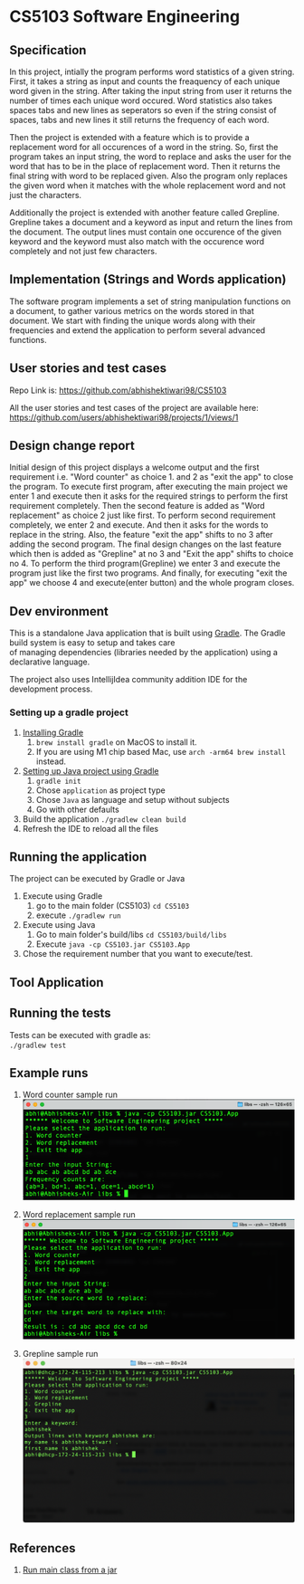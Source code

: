 # CS5103 Software Engineering

## Specification
In this project, intially the program performs word statistics of a given string. First, it takes a string as input and counts the freaquency of each unique word given in the string. After taking the input string from user it returns the number of times each unique word occured. Word statistics also takes spaces tabs and new lines as seperators so even if the string consist of spaces, tabs and new lines it still returns the frequency of each word.

Then the project is extended with a feature which is to provide a replacement word for all occurences of a word in the string. So, first the program takes an input string, the word to replace and asks the user for the word that has to be in the place of replacement word. Then it returns the final string with word to be replaced given. Also the program only replaces the given word when it matches with the whole replacement word and not just the characters.

Additionally the project is extended with another feature called Grepline. Grepline takes a document and a keyword as input and return the lines from the document. The output lines must contain one occurence of the given keyword and the keyword must also match with the occurence word completely and not just few characters.

## Implementation (Strings and Words application)
The software program implements a set of string manipulation functions on a document, to gather various metrics on the words
stored in that document. We start with finding the unique words along with their frequencies and extend the application to 
perform several advanced functions.

## User stories and test cases
Repo Link is: https://github.com/abhishektiwari98/CS5103

All the user stories and test cases of the project are available here:
https://github.com/users/abhishektiwari98/projects/1/views/1

## Design change report
Initial design of this project displays a welcome output and the first requirement i.e. "Word counter" as choice 1. and 2 as "exit the app" to close the program. To execute first program, after executing the main project we enter 1 and execute then it asks for the required strings to perform the first requirement completely.
Then the second feature is added as "Word replacement" as choice 2 just like first. To perform second requirement completely, we enter 2 and execute. And then it asks for the words to replace in the string. Also, the feature "exit the app" shifts to no 3 after adding the second program.
The final design changes on the last feature which then is added as "Grepline" at no 3 and "Exit the app" shifts to choice no 4. To perform the third program(Grepline) we enter 3 and execute the program just like the first two programs. And finally, for executing "exit the app" we choose 4 and execute(enter button) and the whole program closes.


## Dev environment
This is a standalone Java application that is built using [Gradle](https://docs.gradle.org/current/userguide/userguide.html). 
The Gradle build system is easy to setup and takes care   
of managing dependencies (libraries needed by the application) using a declarative language. 

The project also uses IntellijIdea community addition IDE for the development process. 

### Setting up a gradle project
1. [Installing Gradle](https://docs.gradle.org/current/userguide/installation.html#installing_with_a_package_manager)
   1. `brew install gradle` on MacOS to install it. 
   2. If you are using M1 chip based Mac, use `arch -arm64 brew install` instead.
2. [Setting up Java project using Gradle](https://docs.gradle.org/current/samples/sample_building_java_applications.html)
   1. `gradle init` 
   2. Chose `application` as project type 
   3. Chose `Java` as language and setup without subjects
   4. Go with other defaults 
3. Build the application
   `./gradlew clean build`
4. Refresh the IDE to reload all the files

## Running the application
The project can be executed by Gradle or Java
1. Execute using Gradle
   1. go to the main folder (CS5103) `cd CS5103`
   2. execute `./gradlew run`
2. Execute using Java
   1. Go to main folder's build/libs `cd CS5103/build/libs`
   2. Execute `java -cp CS5103.jar CS5103.App`
3. Chose the requirement number that you want to execute/test.

## Tool Application



## Running the tests
Tests can be executed with gradle as:  
`./gradlew test`

## Example runs  
1. Word counter sample run   
![alt text](docs/img/word-counter.png)


2. Word replacement sample run  
![alt text](docs/img/word-replacement.png)

3. Grepline sample run
![alt text](docs/img/Grepline.png)

## References 
1. [Run main class from a jar](https://stackoverflow.com/questions/5474666/how-to-run-a-class-from-jar-which-is-not-the-main-class-in-its-manifest-file)
